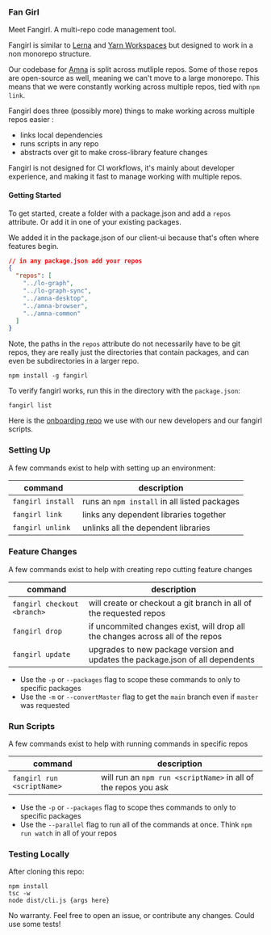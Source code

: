 ### Fan Girl

Meet Fangirl. A multi-repo code management tool.

Fangirl is similar to [Lerna](https://github.com/lerna/lerna) and [Yarn Workspaces](https://classic.yarnpkg.com/lang/en/docs/workspaces/) but designed to work in a non monorepo structure.

Our codebase for [Amna](https://getamna.com) is split across mutliple repos. Some of those repos are open-source as well, meaning we can't move to a large monorepo. This means that we were constantly working across multiple repos, tied with `npm link`.

Fangirl does three (possibly more) things to make working across multiple repos easier :

- links local dependencies
- runs scripts in any repo
- abstracts over git to make cross-library feature changes

Fangirl is not designed for CI workflows, it's mainly about developer experience, and making it fast to manage working with multiple repos.

#### Getting Started

To get started, create a folder with a package.json and add a `repos` attribute. Or add it in one of your existing packages.

We added it in the package.json of our client-ui because that's often where features begin.

```json
// in any package.json add your repos
{
  "repos": [
    "../lo-graph",
    "../lo-graph-sync",
    "../amna-desktop",
    "../amna-browser",
    "../amna-common"
  ]
}
```

Note, the paths in the `repos` attribute do not necessarily have to be git repos, they are really just the directories that contain packages, and can even be subdirectories in a larger repo.

```
npm install -g fangirl
```

To verify fangirl works, run this in the directory with the `package.json`:

```
fangirl list
```

Here is the [onboarding repo](https://github.com/getamna/amna-developer) we use with our new developers and our fangirl scripts.

### Setting Up

A few commands exist to help with setting up an environment:

| command           | description                                  |
| ----------------- | -------------------------------------------- |
| `fangirl install` | runs an `npm install` in all listed packages |
| `fangirl link`    | links any dependent libraries together       |
| `fangirl unlink`  | unlinks all the dependent libraries          |

### Feature Changes

A few commands exist to help with creating repo cutting feature changes

| command                     | description                                                                    |
| --------------------------- | ------------------------------------------------------------------------------ |
| `fangirl checkout <branch>` | will create or checkout a git branch in all of the requested repos             |
| `fangirl drop`              | if uncommited changes exist, will drop all the changes across all of the repos |
| `fangirl update`            | upgrades to new package version and updates the package.json of all dependents |

- Use the `-p` or `--packages` flag to scope these commands to only to specific packages
- Use the `-m` or `--convertMaster` flag to get the `main` branch even if `master` was requested

### Run Scripts

A few commands exist to help with running commands in specific repos

| command                    | description                                                    |
| -------------------------- | -------------------------------------------------------------- |
| `fangirl run <scriptName>` | will run an `npm run <scriptName>` in all of the repos you ask |

- Use the `-p` or `--packages` flag to scope thes commands to only to specific packages
- Use the `--parallel` flag to run all of the commands at once. Think `npm run watch` in all of your repos

### Testing Locally

After cloning this repo:

```
npm install
tsc -w
node dist/cli.js {args here}
```

No warranty. Feel free to open an issue, or contribute any changes. Could use some tests!
